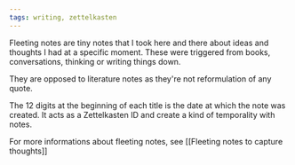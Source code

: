 ```yaml
---
tags: writing, zettelkasten
---
```


Fleeting notes are tiny notes that I took here and there about ideas and
thoughts I had at a specific moment. These were triggered from books,
conversations, thinking or writing things down.

They are opposed to literature notes as they're not reformulation of any quote.

The 12 digits at the beginning of each title is the date at which the note was
created. It acts as a Zettelkasten ID and create a kind of temporality with
notes.

For more informations about fleeting notes, see
[[Fleeting notes to capture thoughts]]
